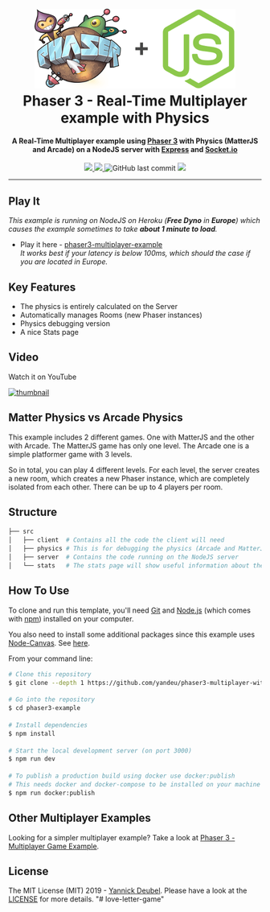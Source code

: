 <h1 align="center">
  <br>
  <a href="https://github.com/yandeu/phaser3-multiplayer-with-physics#readme"><img src="readme/phaser-with-nodejs.png" alt="header" width="400"></a>
  <br>
  Phaser 3 - Real-Time Multiplayer example with Physics
  <br>
</h1>

<h4 align="center">
A Real-Time Multiplayer example using <a href="https://phaser.io/" target="_blank" >Phaser 3</a> with Physics (MatterJS and Arcade) on a NodeJS server with <a href="https://expressjs.com/" target="_blank" >Express</a> and <a href="https://socket.io/" target="_blank" >Socket.io</a></h4>

<p align="center">
  <a href="https://david-dm.org/yandeu/phaser3-multiplayer-with-physics" title="dependencies status">
    <img src="https://david-dm.org/yandeu/phaser3-multiplayer-with-physics/status.svg?style=flat-square"/>
  </a>
  <a href="https://opensource.org/licenses/MIT" title="License: MIT" >
    <img src="https://img.shields.io/badge/License-MIT-greenbright.svg?style=flat-square">
  </a>
  <img src="https://img.shields.io/github/last-commit/yandeu/phaser3-multiplayer-with-physics.svg?style=flat-square" alt="GitHub last commit">
  <a href="https://github.com/prettier/prettier" alt="code style: prettier"><img src="https://img.shields.io/badge/code_style-prettier-ff69b4.svg?style=flat-square"></a>
</p>

---

## Play It

_This example is running on NodeJS on Heroku (**Free Dyno** in **Europe**) which causes the example sometimes to take **about 1 minute to load**._

- Play it here - [phaser3-multiplayer-example](http://phaser3-multiplayer-example.herokuapp.com/)  
  _It works best if your latency is below 100ms, which should the case if you are located in Europe._

## Key Features

- The physics is entirely calculated on the Server
- Automatically manages Rooms (new Phaser instances)
- Physics debugging version
- A nice Stats page

## Video

Watch it on YouTube

[![thumbnail](https://i.ytimg.com/vi/n8gJQEfA18s/hqdefault.jpg?sqp=-oaymwEZCNACELwBSFXyq4qpAwsIARUAAIhCGAFwAQ==&rs=AOn4CLCpxKgRIHTOZICjxwhdKSrtsIrOJw)](https://youtu.be/n8gJQEfA18s)

## Matter Physics vs Arcade Physics

This example includes 2 different games. One with MatterJS and the other with Arcade. The MatterJS game has only one level. The Arcade one is a simple platformer game with 3 levels.

So in total, you can play 4 different levels. For each level, the server creates a new room, which creates a new Phaser instance, which are completely isolated from each other. There can be up to 4 players per room.

## Structure

```bash
├── src
│   ├── client  # Contains all the code the client will need
│   ├── physics # This is for debugging the physics (Arcade and MatterJS)
│   ├── server  # Contains the code running on the NodeJS server
│   └── stats   # The stats page will show useful information about the server
```

## How To Use

To clone and run this template, you'll need [Git](https://git-scm.com) and [Node.js](https://nodejs.org/en/download/) (which comes with [npm](http://npmjs.com)) installed on your computer.

You also need to install some additional packages since this example uses [Node-Canvas](https://www.npmjs.com/package/canvas). See [here](https://www.npmjs.com/package/canvas#compiling).

From your command line:

```bash
# Clone this repository
$ git clone --depth 1 https://github.com/yandeu/phaser3-multiplayer-with-physics.git phaser3-example

# Go into the repository
$ cd phaser3-example

# Install dependencies
$ npm install

# Start the local development server (on port 3000)
$ npm run dev

# To publish a production build using docker use docker:publish
# This needs docker and docker-compose to be installed on your machine
$ npm run docker:publish
```

## Other Multiplayer Examples

Looking for a simpler multiplayer example? Take a look at [Phaser 3 - Multiplayer Game Example](https://github.com/geckosio/phaser3-multiplayer-game-example).

## License

The MIT License (MIT) 2019 - [Yannick Deubel](https://github.com/yandeu). Please have a look at the [LICENSE](LICENSE) for more details.
"# love-letter-game" 
